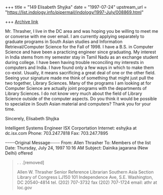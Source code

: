 +++
title = "149 Elisabeth Shyjka"
date = "1997-07-24"
upstream_url = "https://list.indology.info/pipermail/indology/1997-July/008869.html"

+++
[Archive link](https://list.indology.info/pipermail/indology/1997-July/008869.html)

Mr. Thrasher,
I live in the DC area and was hoping you be willing to meet me or converse
with me over email.  I am currently applying separately to graduate programs
in South Asian studies and Information Retrieval/Computer Science for the
Fall of 1998.  I have a B.S. in Computer Science and have been a practicing
engineer since graduating.  My interest in India stems from my semester stay
in Tamil Nadu as an exchange student during college.  I have been having
trouble reconciling my interests in computers and India.  I have found only
a few ways in which to make them co-exist.  Usually, it means sacrificing a
great deal of one or the other field.  Seeing your signature made me think
of something that might just pull the two together, Library Sciences.  Many
of the programs I am looking at for Computer Science are actually joint
programs with the departments of Library Sciences.  I do not know very much
about the field of Library Science outside of the computer aspects.  Do you
think it would be possible to specialize in South Asian material and
computers?  Thank you for your time.

Sincerely,
Elisabeth Shyjka

Intelligent Systems Engineer
ISX Corportation
Internet: eshyjka at dc.isx.com
Phone: 703.247.7818
 Fax: 703.247.7895


-----Original Message-----
From: Allen Thrasher <athr at loc.gov>
To: Members of the list <indology at liverpool.ac.uk>
Date: Thursday, July 24, 1997 10:16 AM
Subject: Dainika jagarana (New Delhi) offered



>  .  .  .[removed]
>
>Allen W. Thrasher
>Senior Reference Librarian
>Southern Asia Section
>Library of Congress
>LJ150
>101 Independence Ave, S.E.
>Washington, DC 20540-4814
>tel. (202) 707-3732
>fax  (202) 707-1724
>email: athr at loc.gov
>
>
>
>
>





